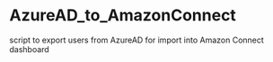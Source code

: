 # AzureAD_to_AmazonConnect
script to export users from AzureAD for import into Amazon Connect dashboard
